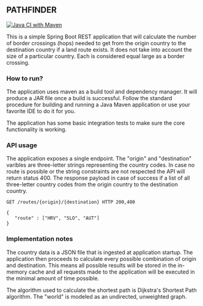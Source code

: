 ## PATHFINDER

[![Java CI with Maven](https://github.com/isaric/pathfinder/actions/workflows/maven.yml/badge.svg?branch=master)](https://github.com/isaric/pathfinder/actions/workflows/maven.yml)

This is a simple Spring Boot REST application that will calculate the number of
border crossings (hops) needed to get from the origin country to the destination
country if a land route exists. It does not take into account the size of a 
particular country. Each is considered equal large as a border crossing.

### How to run?

The application uses maven as a build tool and dependency manager. It will produce
a JAR file once a build is successful. Follow the standard procedure for building
and running a Java Maven application or use your favorite IDE to do it for you.

The application has some basic integration tests to make sure the core functionality
is working.

### API usage

The application exposes a single endpoint. The "origin" and "destination" varibles
are three-letter strings representing the country codes. In case no route is possible
or the string constraints are not respected the API will return status 400. The response
payload in case of success if a list of all three-letter country codes from the origin
country to the destination country.

    GET /routes/{origin}/{destination} HTTP 200,400

    { 
       "route" : ["HRV", "SLO", "AUT"] 
    }

### Implementation notes

The country data is a JSON file that is ingested at application startup. The application
then proceeds to calculate every possible combination of origin and destination. This
means all possible results will be stored in the in-memory cache and all requests made
to the application will be executed in the minimal amount of time possible.

The algorithm used to calculate the shortest path is Dijkstra's Shortest Path algorithm.
The "world" is modeled as an undirected, unweighted graph.
